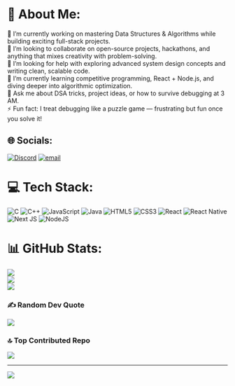 # 💫 About Me:
🔭 I’m currently working on mastering Data Structures & Algorithms while building exciting full-stack projects.<br>🤝 I’m looking to collaborate on open-source projects, hackathons, and anything that mixes creativity with problem-solving.<br>👐 I’m looking for help with exploring advanced system design concepts and writing clean, scalable code.<br>🌱 I’m currently learning competitive programming, React + Node.js, and diving deeper into algorithmic optimization.<br>💬 Ask me about DSA tricks, project ideas, or how to survive debugging at 3 AM.<br>⚡ Fun fact: I treat debugging like a puzzle game — frustrating but fun once you solve it!


## 🌐 Socials:
[![Discord](https://img.shields.io/badge/Discord-%237289DA.svg?logo=discord&logoColor=white)](https://discord.gg/https://discord.gg/CgpfW2x6) [![email](https://img.shields.io/badge/Email-D14836?logo=gmail&logoColor=white)](mailto:masif15881@gmail.com) 

# 💻 Tech Stack:
![C](https://img.shields.io/badge/c-%2300599C.svg?style=for-the-badge&logo=c&logoColor=white) ![C++](https://img.shields.io/badge/c++-%2300599C.svg?style=for-the-badge&logo=c%2B%2B&logoColor=white) ![JavaScript](https://img.shields.io/badge/javascript-%23323330.svg?style=for-the-badge&logo=javascript&logoColor=%23F7DF1E) ![Java](https://img.shields.io/badge/java-%23ED8B00.svg?style=for-the-badge&logo=openjdk&logoColor=white) ![HTML5](https://img.shields.io/badge/html5-%23E34F26.svg?style=for-the-badge&logo=html5&logoColor=white) ![CSS3](https://img.shields.io/badge/css3-%231572B6.svg?style=for-the-badge&logo=css3&logoColor=white) ![React](https://img.shields.io/badge/react-%2320232a.svg?style=for-the-badge&logo=react&logoColor=%2361DAFB) ![React Native](https://img.shields.io/badge/react_native-%2320232a.svg?style=for-the-badge&logo=react&logoColor=%2361DAFB) ![Next JS](https://img.shields.io/badge/Next-black?style=for-the-badge&logo=next.js&logoColor=white) ![NodeJS](https://img.shields.io/badge/node.js-6DA55F?style=for-the-badge&logo=node.js&logoColor=white)
# 📊 GitHub Stats:
![](https://github-readme-stats.vercel.app/api?username=Asif-hash786&theme=dark&hide_border=false&include_all_commits=false&count_private=false)<br/>
![](https://nirzak-streak-stats.vercel.app/?user=Asif-hash786&theme=dark&hide_border=false)<br/>
![](https://github-readme-stats.vercel.app/api/top-langs/?username=Asif-hash786&theme=dark&hide_border=false&include_all_commits=false&count_private=false&layout=compact)

### ✍️ Random Dev Quote
![](https://quotes-github-readme.vercel.app/api?type=horizontal&theme=radical)

### 🔝 Top Contributed Repo
![](https://github-contributor-stats.vercel.app/api?username=Asif-hash786&limit=5&theme=dark&combine_all_yearly_contributions=true)

---
[![](https://visitcount.itsvg.in/api?id=Asif-hash786&icon=0&color=0)](https://visitcount.itsvg.in)

<!-- Proudly created with GPRM ( https://gprm.itsvg.in ) -->

<!--
**Asif-hash786/Asif-hash786** is a ✨ _special_ ✨ repository because its `README.md` (this file) appears on your GitHub profile.

Here are some ideas to get you started:

- 🔭 I’m currently working on ...
- 🌱 I’m currently learning ...
- 👯 I’m looking to collaborate on ...
- 🤔 I’m looking for help with ...
- 💬 Ask me about ...
- 📫 How to reach me: ...
- 😄 Pronouns: ...
- ⚡ Fun fact: ...
-->
